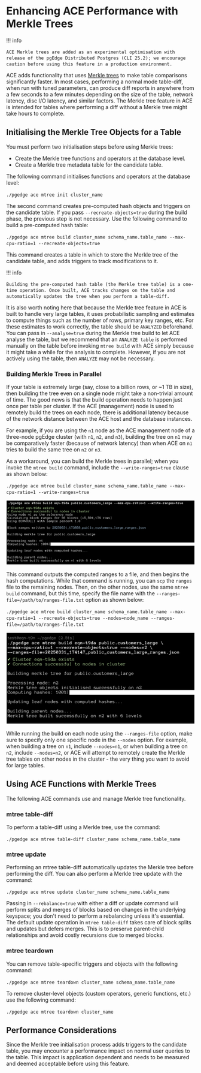 # Enhancing ACE Performance with Merkle Trees

!!! info

    ACE Merkle trees are added as an experimental optimisation with release of the pgEdge Distributed Postgres (CLI 25.2); we encourage caution before using this feature in a production environment.

ACE adds functionality that uses [Merkle trees](https://en.wikipedia.org/wiki/Merkle_tree) to make table comparisons significantly faster. In most cases, performing a normal mode table-diff, when run with tuned parameters, can produce diff reports in anywhere from a few seconds to a few minutes depending on the size of the table, network latency, disc I/O latency, and similar factors. The Merkle tree feature in ACE is intended for tables where performing a diff without a Merkle tree might take hours to complete.

## Initialising the Merkle Tree Objects for a Table

You must perform two initialisation steps before using Merkle trees:

* Create the Merkle tree functions and operators at the database level.
* Create a Merkle tree metadata table for the candidate table.

The following command initialises functions and operators at the database level:

`./pgedge ace mtree init cluster_name`

The second command creates pre-computed hash objects and triggers on the candidate table. If you pass `--recreate-objects=true` during the build phase, the previous step is not necessary. Use the following command to build a pre-computed hash table:

`./pgedge ace mtree build cluster_name schema_name.table_name --max-cpu-ratio=1 --recreate-objects=true`

This command creates a table in which to store the Merkle tree of the candidate table, and adds triggers to track modifications to it.

!!! info

    Building the pre-computed hash table (the Merkle tree table) is a one-time operation. Once built, ACE tracks changes on the table and automatically updates the tree when you perform a table-diff.

It is also worth noting here that because the Merkle tree feature in ACE is built to handle very large tables, it uses probabilistic sampling and estimates to compute things such as the number of rows, primary key ranges, etc.  For these estimates to work correctly, the table should be `ANALYZED` beforehand. You can pass in `--analyse=true` during the Merkle tree build to let ACE analyse the table, but we recommend that an `ANALYZE table` is performed manually on the table before invoking `mtree build` with ACE simply because it might take a while for the analysis to complete. However, if you are not actively using the table, then `ANALYZE` may not be necessary.

### Building Merkle Trees in Parallel

If your table is extremely large (say, close to a billion rows, or ~1 TB in size), then building the tree even on a single node might take a non-trivial amount of time. The good news is that the build operation needs to happen just once per table per cluster. If the ACE (management) node is used to remotely build the trees on each node, there is additional latency because of the network distance between the ACE host and the database instances.

For example, if you are using the `n1` node as the ACE management node of a three-node pgEdge cluster (with `n1`, `n2`, and `n3`), building the tree on `n1` may be comparatively faster (because of network latency) than when ACE on `n1` tries to build the same tree on `n2` or `n3`. 

As a workaround, you can build the Merkle trees in parallel; when you invoke the `mtree build` command, include the `--write-ranges=true` clause as shown below:

`./pgedge ace mtree build cluster_name schema_name.table_name --max-cpu-ratio=1 --write-ranges=true`

![Building the Merkle trees in parallel](../../platform/images/merkle_one.png)

This command outputs the computed ranges to a file, and then begins the hash computations.  While that command is running, you can `scp` the `ranges` file to the remaining nodes.  Then, on the other nodes, use the same `mtree build` command, but this time, specify the file name with the `--ranges-file=/path/to/ranges-file.txt` option as shown below:

`./pgedge ace mtree build cluster_name schema_name.table_name --max-cpu-ratio=1 --recreate-objects=true --nodes=node_name --ranges-file=/path/to/ranges-file.txt`

![Building the Merkle trees in parallel](../../platform/images/merkle_two.png)

While running the build on each node using the `--ranges-file` option, make sure to specify only one specific node in the `--nodes` option.  For example, when building a tree on `n1`, include `--nodes=n1`, or when building a tree on `n2`, include `--nodes=n2`, or ACE will attempt to remotely create the Merkle tree tables on other nodes in the cluster - the very thing you want to avoid for large tables.

## Using ACE Functions with Merkle Trees

The following ACE commands use and manage Merkle tree functionality.

### mtree table-diff

To perform a table-diff using a Merkle tree, use the command:

`./pgedge ace mtree table-diff cluster_name schema_name.table_name`

### mtree update

Performing an mtree table-diff automatically updates the Merkle tree before performing the diff. You can also perform a Merkle tree update with the command:

`./pgedge ace mtree update cluster_name schema_name.table_name`

Passing in `--rebalance=true` with either a diff or update command will perform splits and merges of blocks based on changes in the underlying keyspace; you don't need to perform a  rebalancing unless it's essential. The default update operation in `mtree table-diff` takes care of block splits and updates but defers merges. This is to preserve parent-child relationships and avoid costly recursions due to merged blocks.

### mtree teardown

You can remove table-specific triggers and objects with the following command:

`./pgedge ace mtree teardown cluster_name schema_name.table_name`

To remove cluster-level objects (custom operators, generic functions, etc.) use the following command:

`./pgedge ace mtree teardown cluster_name`


## Performance Considerations

Since the Merkle tree initialisation process adds triggers to the candidate table, you may encounter a performance impact on normal user queries to the table. This impact is application dependent and needs to be measured and deemed acceptable before using this feature.
